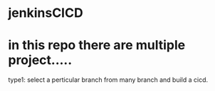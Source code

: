 # jenkinsCICD
# in this repo there are multiple project.....
type1: select a perticular branch from many branch and build a cicd.
